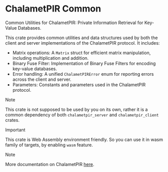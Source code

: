 # ChalametPIR Common

Common Utilities for ChalametPIR: Private Information Retrieval for Key-Value Databases.

This crate provides common utilities and data structures used by both the client and server implementations of the ChalametPIR protocol.  It includes:

- Matrix operations: A `Matrix` struct for efficient matrix manipulation, including multiplication and addition.
- Binary Fuse Filter: Implementation of Binary Fuse Filters for encoding key-value databases.
- Error handling: A unified `ChalametPIRError` enum for reporting errors across the client and server.
- Parameters: Constants and parameters used in the ChalametPIR protocol.

> [!NOTE]
> This crate is not supposed to be used by you on its own, rather it is a common dependency of both `chalametpir_server` and `chalametpir_client` crates.

> [!IMPORTANT]
> This crate is Web Assembly environment friendly. So you can use it in wasm family of targets, by enabling `wasm` feature.

> [!NOTE]
> More documentation on ChalametPIR [here](../README.md).
